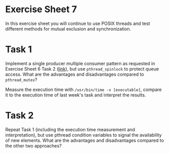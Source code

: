 # Exercise Sheet 7

In this exercise sheet you will continue to use POSIX threads and test different methods for mutual exclusion and synchronization.

# Task 1

Implement a single producer multiple consumer pattern as requested in Exercise Sheet 6 Task 2 ([link](../ex06/Readme.md)), but use `pthread_spinlock` to protect queue access. What are the advantages and disadvantages compared to `pthread_mutex`?

Measure the execution time with `/usr/bin/time -v [executable]`, compare it to the execution time of last week's task and interpret the results.

# Task 2

Repeat Task 1 (including the execution time measurement and interpretation), but use pthread condition variables to signal the availability of new elements. What are the advantages and disadvantages compared to the other two approaches?
